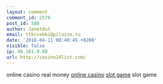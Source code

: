 ```yaml
---
layout: comment
comment_id: 2579
post_id: 580
author: Janetdut
email: ttkcvebki@pilazzo.ru
date: '2018-04-11 08:40:45 +0200'
visible: false
ip: 46.161.9.68
url: http://casino24list.com/
---
```

online casino real money 
<a href=http://casino24list.com/>online casino</a> 
<a href="http://casino24list.com/">slot game</a> 
slot game
